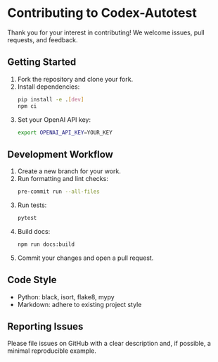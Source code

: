 # Contributing to Codex-Autotest

Thank you for your interest in contributing! We welcome issues, pull requests, and feedback.

## Getting Started
1. Fork the repository and clone your fork.
2. Install dependencies:
   ```bash
   pip install -e .[dev]
   npm ci
   ```
3. Set your OpenAI API key:
   ```bash
   export OPENAI_API_KEY=YOUR_KEY
   ```

## Development Workflow
1. Create a new branch for your work.
2. Run formatting and lint checks:
   ```bash
   pre-commit run --all-files
   ```
3. Run tests:
   ```bash
   pytest
   ```
4. Build docs:
   ```bash
   npm run docs:build
   ```
5. Commit your changes and open a pull request.

## Code Style
- Python: black, isort, flake8, mypy
- Markdown: adhere to existing project style

## Reporting Issues
Please file issues on GitHub with a clear description and, if possible, a minimal reproducible example.